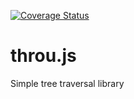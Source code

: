 [![Coverage Status](https://coveralls.io/repos/jeanpylone/throu.js/badge.svg)](https://coveralls.io/r/jeanpylone/throu.js)
# throu.js

Simple tree traversal library
